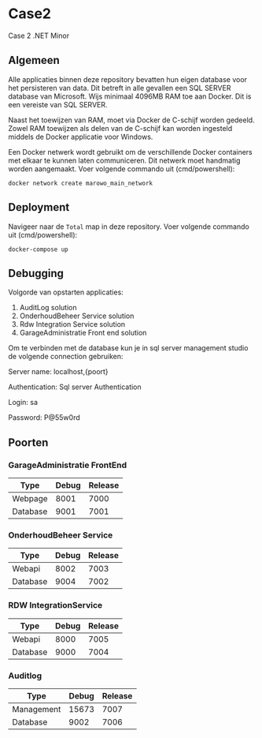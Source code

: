# Case2
Case 2 .NET Minor

## Algemeen
Alle applicaties binnen deze repository bevatten hun eigen database voor het persisteren van data. Dit betreft in alle gevallen een SQL SERVER database van Microsoft. Wijs minimaal 4096MB RAM toe aan Docker. Dit is een vereiste van SQL SERVER.

Naast het toewijzen van RAM, moet via Docker de C-schijf worden gedeeld. Zowel RAM toewijzen als delen van de C-schijf kan worden ingesteld middels de Docker applicatie voor Windows.

Een Docker netwerk wordt gebruikt om de verschillende Docker containers met elkaar te kunnen laten communiceren. Dit netwerk moet handmatig worden aangemaakt. Voer volgende commando uit (cmd/powershell):

`docker network create marowo_main_network`

## Deployment
Navigeer naar de `Total` map in deze repository. Voer volgende commando uit (cmd/powershell):

`docker-compose up`

## Debugging
Volgorde van opstarten applicaties:

1. AuditLog solution
2. OnderhoudBeheer Service solution
3. Rdw Integration Service solution
4. GarageAdministratie Front end solution

Om te verbinden met de database kun je in sql server management studio de volgende connection gebruiken:

Server name: localhost,{poort}

Authentication: Sql server Authentication

Login: sa

Password: P@55w0rd

## Poorten
### GarageAdministratie FrontEnd
| Type 	    | Debug | Release |
|-----------|-------|---------|
| Webpage   | 8001  | 7000    |
| Database  | 9001  | 7001    |

### OnderhoudBeheer Service
| Type 	    | Debug | Release |
|-----------|-------|---------|
| Webapi    | 8002  | 7003    |
| Database  | 9004  | 7002    |

### RDW IntegrationService
| Type 	    | Debug | Release |
|-----------|-------|---------|
| Webapi    | 8000  | 7005    |
| Database  | 9000  | 7004    |

### Auditlog
| Type 	     | Debug | Release |
|------------|-------|---------|
| Management | 15673 | 7007    |
| Database   | 9002  | 7006    |

